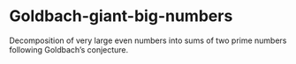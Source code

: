 # Goldbach-giant-big-numbers
Decomposition of very large even numbers into sums of two prime numbers following Goldbach’s conjecture.
